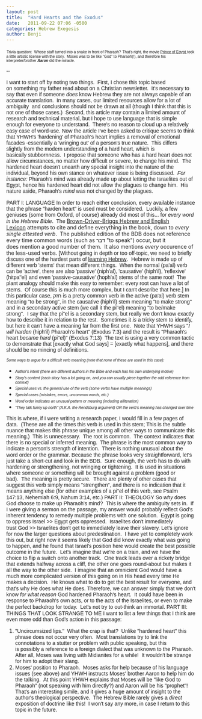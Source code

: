 ```yaml
---
layout: post
title:  "Hard Hearts and the Exodus"
date:   2011-09-22 07:06 -0500
categories: Hebrew Exegesis
author: Benji
---
```


<span style="font-family: &quot;arial&quot; , &quot;helvetica&quot; , sans-serif; font-size: x-small;"><img alt="" border="0" src="http://www.assoc-amazon.com/e/ir?t=widgetsamazon-20&amp;l=btl&amp;camp=213689&amp;creative=392969&amp;o=1&amp;a=1565632060" height="1" style="border-bottom: medium none; border-left: medium none; border-right: medium none; border-top: medium none; margin: 0px; padding-bottom: 0px !important; padding-left: 0px !important; padding-right: 0px !important; padding-top: 0px !important;" width="1" />Trivia question:&nbsp; Whose staff turned<span style="font-family: &quot;arial&quot; , &quot;helvetica&quot; , sans-serif;"> into a snake in front of Pharaoh?</span></span>
<span style="font-family: &quot;arial&quot; , &quot;helvetica&quot; , sans-serif; font-size: x-small;">That's right, the movie&nbsp;</span><a href="http://www.amazon.com/Prince-Egypt-Val-Kilmer/dp/B00000JGOQ?ie=UTF8&amp;tag=widgetsamazon-20&amp;link_code=btl&amp;camp=213689&amp;creative=392969" target="_blank"><span style="font-family: &quot;arial&quot; , &quot;helvetica&quot; , sans-serif; font-size: x-small;">Prince of Egypt </span></a><span style="font-family: &quot;arial&quot; , &quot;helvetica&quot; , sans-serif; font-size: x-small;"><img alt="" border="0" src="http://www.assoc-amazon.com/e/ir?t=widgetsamazon-20&amp;l=btl&amp;camp=213689&amp;creative=392969&amp;o=1&amp;a=B00000JGOQ" height="1" style="border-bottom: medium none; border-left: medium none; border-right: medium none; border-top: medium none; margin: 0px; padding-bottom: 0px !important; padding-left: 0px !important; padding-right: 0px !important; padding-top: 0px !important;" width="1" />took a little artistic license with the story.&nbsp; Moses was to be like "God" to Pharaoh(!), and therefore his interpreter/brother <em><strong>Aaron</strong></em> did the miracle.</span>

<span style="font-family: &quot;arial&quot; , &quot;helvetica&quot; , sans-serif;">--</span>

<span style="font-family: &quot;arial&quot; , &quot;helvetica&quot; , sans-serif;">I&nbsp;want to start off by noting two things.&nbsp; First,&nbsp;I chose this topic based on&nbsp;something my father&nbsp;read about on a Christian newsletter.&nbsp; It's necessary to say that even if someone <em>does</em>&nbsp;know Hebrew&nbsp;they&nbsp;are not&nbsp;always&nbsp;capable of&nbsp;an accurate translation.&nbsp;&nbsp;In many cases, our limited resources&nbsp;allow for a lot of ambiguity&nbsp; and&nbsp;conclusions should not be drawn at all (though I think that this is not one of those cases.)&nbsp; Second, this article&nbsp;may contain a limited amount of research and technical material, but I&nbsp;hope to use language&nbsp;that is&nbsp;simple enough for&nbsp;everyone to understand.&nbsp; There's no reason to cloud up a relatively easy case of word-use.</span>
<span style="font-family: &quot;arial&quot; , &quot;helvetica&quot; , sans-serif;">Now the article I've been asked to&nbsp;critique&nbsp;seems to think that YHWH's 'hardening' of Pharaoh's heart implies a removal of emotional facades -essentially a 'wringing out' of a person's true nature.&nbsp; This differs slightly&nbsp;from the modern understanding of a hard heart, which&nbsp;is basically&nbsp;stubbornness.&nbsp; I propose that someone who has a hard heart does not allow circumstances, no matter how difficult or severe, to change his mind.&nbsp;&nbsp;The hardened heart&nbsp;doesn't unearth any special insight into the nature of the individual, beyond his own stance on&nbsp;whatever issue is being discussed.&nbsp; <em>For instance:</em> Pharaoh's mind was already made up about letting the Israelites out of Egypt, hence his hardened heart did not allow the plagues to change him.&nbsp; His nature aside, Pharaoh's <em>mind</em> was not changed by the plagues.</span>

<span style="font-family: &quot;arial&quot; , &quot;helvetica&quot; , sans-serif;">PART I: LANGUAGE</span>
<span style="font-family: &quot;arial&quot; , &quot;helvetica&quot; , sans-serif;">In order to reach either conclusion, every available instance that the phrase "harden heart"&nbsp;is used must be considered.&nbsp; Luckily, a few geniuses (some from Oxford, of course) already did most of&nbsp;this... for <em>every word in the Hebrew Bible</em>.&nbsp; The </span><a href="http://www.amazon.com/Brown-Driver-Briggs-Hebrew-English-Lexicon-Francis/dp/1565632060?ie=UTF8&amp;tag=widgetsamazon-20&amp;link_code=btl&amp;camp=213689&amp;creative=392969" target="_blank">Brown-Driver-Briggs Hebrew and English Lexicon</a>&nbsp;attempts to cite and define&nbsp;everything in the book, down to&nbsp;<em>every single attested&nbsp;verb</em>.&nbsp; The published edition of the BDB does not reference every time common words (such as&nbsp;דבר "to speak") occur, but it does&nbsp;mention&nbsp;a&nbsp;good&nbsp;number of them.&nbsp;&nbsp;It also&nbsp;mentions&nbsp;<em>every </em>occurence of the&nbsp;less-used verbs.
<span style="font-family: &quot;arial&quot; , &quot;helvetica&quot; , sans-serif;">[Without going in depth or too off-topic, we need to briefly discuss one of the hardest parts of&nbsp;<span style="font-family: &quot;arial&quot; , &quot;helvetica&quot; , sans-serif;"><a href="http://www.amazon.com/Introduction-Biblical-Hebrew-Thomas-Lambdin/dp/0023672501?ie=UTF8&amp;tag=widgetsamazon-20&amp;link_code=btl&amp;camp=213689&amp;creative=392969" target="_blank">learning Hebrew</a><img alt="" border="0" src="http://www.assoc-amazon.com/e/ir?t=widgetsamazon-20&amp;l=btl&amp;camp=213689&amp;creative=392969&amp;o=1&amp;a=0023672501" height="1" style="border-bottom: medium none; border-left: medium none; border-right: medium none; border-top: medium none; margin: 0px; padding-bottom: 0px !important; padding-left: 0px !important; padding-right: 0px !important; padding-top: 0px !important;" width="1" /></span><span style="font-family: &quot;arial&quot; , &quot;helvetica&quot; , sans-serif;">.&nbsp; Hebrew</span> is made up of different verb 'stems' that mean different things.&nbsp; When the normal (pa'al) verb can be 'active', there&nbsp;are also 'passive'&nbsp;(niph'al), 'causative' (hiph'il), 'reflexive' (hitpa''el)&nbsp;and even 'passive-causative' (hoph'al) stems of the same root!&nbsp; The plant analogy should make this easy to remember: every root can have a lot of stems.&nbsp; Of course this is&nbsp;much&nbsp;more&nbsp;complex, but&nbsp;I can't describe that&nbsp;here.]</span>
<span style="background-color: #999999;">
</span> <span style="font-family: &quot;arial&quot; , &quot;helvetica&quot; , sans-serif;">In this particular&nbsp;case,&nbsp;חזק is a&nbsp;pretty common&nbsp;verb in the&nbsp;active (pa'al)&nbsp;verb stem meaning "to be strong", in the causative (hiph'il) stem meaning "to make strong" and in&nbsp;a secondary active&nbsp;stem (we call it the pi''el) meaning "to be/make strong".&nbsp; I say that the pi''el is a secondary stem, but really we don't know exactly how to describe it in relation to the rest.&nbsp; Sometimes it <em>is</em> a tricky stem to identify, but here it can't have a meaning far from the first one.&nbsp; Note that YHWH says "<em>I will harden</em> (hiph'il) Pharaoh's heart" (Exodus 7:3) and the result is "Pharaoh's heart <em>became hard </em>(pi''el)" (Exodus 7:13)&nbsp; The text is using a very common tactic to demonstrate that [exactly what God says] = [exactly what happens], and there should be no mincing of definitions.</span>

<span style="font-family: &quot;arial&quot; , &quot;helvetica&quot; , sans-serif; font-size: x-small;"><em>Some&nbsp;ways to argue for a&nbsp;difficult verb meaning (note that none of these are used in this case):</em></span>
<ul>
<li><span style="font-family: &quot;arial&quot; , &quot;helvetica&quot; , sans-serif; font-size: x-small;"><em>Author's intent (there are different authors in the Bible and each has his own underlying motive)</em></span></li>
<li><em><span style="font-family: &quot;arial&quot;; font-size: x-small;">Story's content (each story has a lot going on, and you can usually piece together the odd&nbsp;reference from context)</span></em></li>
<li><span style="font-family: &quot;arial&quot; , &quot;helvetica&quot; , sans-serif; font-size: x-small;"><em>Special&nbsp;uses vs. the general use of the verb (some verbs have multiple meanings)</em></span></li>
<li><span style="font-family: &quot;arial&quot; , &quot;helvetica&quot; , sans-serif; font-size: x-small;"><em>Special cases (mistakes, errors, uncommon words, etc.)</em></span></li>
<li><em><span style="font-family: &quot;arial&quot;; font-size: x-small;">Word order indicates an unusual pattern or meaning (including alliteration)</span></em></li>
<li><em><span style="font-family: &quot;arial&quot;; font-size: x-small;">"They talk funny up north" (A.K.A.&nbsp;the Rendsburg argument) OR the verb's meaning has changed over time</span></em></li>
</ul>
<span style="font-family: &quot;arial&quot; , &quot;helvetica&quot; , sans-serif;">This is where, if I were writing a research paper, I would fill in a few pages of data.&nbsp; (These are all the times this verb is used in this stem; This is the subtle nuance that makes this phrase unique among all other ways to communicate this meaning.)&nbsp; This&nbsp;is unnecessary.&nbsp; The root is common.&nbsp; The context indicates that there is no special or inferred&nbsp;meaning.&nbsp; The phrase&nbsp;is the most common way to indicate a person's strength of intention.&nbsp; There is nothing unusual about the word order or the grammar.</span>
<span style="background-color: #999999;">
</span> <span style="font-family: &quot;arial&quot; , &quot;helvetica&quot; , sans-serif;">Because the phrase looks very straightforward, let's just take a short-cut and look in the BDB.&nbsp; </span><span style="font-family: &quot;arial&quot;;">Sure enough, the verb has to do with hardening or strengthening, not wringing or tightening.&nbsp; It is used in situations where someone or something&nbsp;will be&nbsp;brought against a&nbsp;problem&nbsp;(good or bad).&nbsp;&nbsp;The meaning is pretty secure.&nbsp; There are plenty&nbsp;of other cases that suggest this verb simply means "strengthen",&nbsp;and there is no indication that it means anything else&nbsp;(for other examples of a pi''el of this verb, see Psalm 147:13, Nehemiah 6:9, Nahum 3:14, etc.)</span>
<span style="background-color: #999999;">
</span> <span style="font-family: &quot;arial&quot; , &quot;helvetica&quot; , sans-serif;">PART II: THEOLOGY</span>
<span style="font-family: &quot;arial&quot; , &quot;helvetica&quot; , sans-serif;">So <em>why</em> does God choose to make up Pharaoh's mind?&nbsp; This is where the ambiguity sets in.&nbsp; If I were giving a sermon on the passage, my answer would probably reflect God's inherent tendency to&nbsp;remedy&nbsp;multiple&nbsp;problems with one solution.&nbsp;&nbsp;Egypt is going to&nbsp;oppress Israel &gt;&gt; Egypt gets oppressed.&nbsp; Israelites don't immediately trust&nbsp;God &gt;&gt;&nbsp;Israelites don't get to&nbsp;immediately leave&nbsp;their slavery.</span>
<span style="background-color: #999999;">
</span> <span style="font-family: &quot;arial&quot; , &quot;helvetica&quot; , sans-serif;">Let's ignore for now the larger questions about predestination.&nbsp; I have yet to completely work this out, but right now it seems likely that God did know exactly what was going to happen, and he found that Israel's position here would create the best possible outcome in the future.&nbsp; Let's imagine that we're on a train, and we have the choice to flip a switch onto another track.&nbsp; One track leads over a rickety bridge that extends halfway across a cliff, the other one goes round-about but makes it all the way to the other side.&nbsp; I imagine that an omnicient God would have a much more complicated version of this going on in His head every time He makes a decision.&nbsp; He knows what to do to get the best result for everyone, and that's why He does what He does.</span>
<span style="background-color: #999999;">
</span> <span style="font-family: &quot;arial&quot; , &quot;helvetica&quot; , sans-serif;">Therefore, we can answer simply that we don't know <em>for</em> <em>what reason</em>&nbsp;God hardened Pharaoh's heart.&nbsp; It could have been in response to Pharaoh's own acts, or to the acts of the Israelites, or even to make the perfect backdrop for today.&nbsp; Let's not try to out-think an immortal.</span>
<span style="background-color: #999999;">
</span> <span style="font-family: &quot;arial&quot; , &quot;helvetica&quot; , sans-serif;">PART III: THINGS THAT LOOK STRANGE TO ME</span>
<span style="font-family: &quot;arial&quot; , &quot;helvetica&quot; , sans-serif;">I want to list a few things that I&nbsp;think are even more odd than God's action in this passage:</span>
<ol>
<li><span style="font-family: &quot;arial&quot; , &quot;helvetica&quot; , sans-serif;">"Uncircumsized lips."&nbsp; What the crap is that?&nbsp; Unlike&nbsp;"hardened heart" this phrase does not occur very often.&nbsp; Most translations try to link&nbsp;the connotations&nbsp;to a stutter or problem&nbsp;with public speaking, but this is&nbsp;possibly&nbsp;a reference to a foreign dialect that was unknown to the Pharaoh.&nbsp; After all, Moses was living with Midianites for a while!&nbsp; It wouldn't be strange for him to adopt their slang.</span></li>
<li><span style="font-family: &quot;arial&quot; , &quot;helvetica&quot; , sans-serif;">Moses' position to Pharaoh.&nbsp; Moses asks for help because of his language issues (see above) and YHWH instructs&nbsp;Moses' brother Aaron to help him do the talking.&nbsp; At this point YHWH explains that Moses will be "like God to Pharaoh" (not speaking with him directly?) and Aaron will be his "prophet"!&nbsp; That's an interesting simile, and it gives a huge amount of insight to the author's theological perspective.&nbsp; The Hebrew Bible rarely&nbsp;gives a <em>direct </em>exposition of doctrine like this!&nbsp; I won't say any more, in case I return to this topic in the future.</span></li>
</ol>
